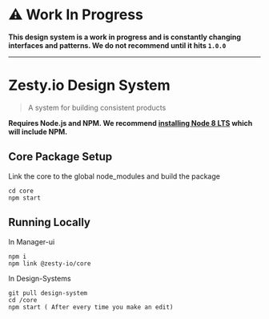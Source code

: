 # ⚠️ Work In Progress

**This design system is a work in progress and is constantly changing interfaces and patterns. We do not recommend until it hits `1.0.0`**

---

# Zesty.io Design System

> A system for building consistent products

**Requires Node.js and NPM. We recommend [installing Node 8 LTS](https://nodejs.org/en/) which will include NPM.**

## Core Package Setup

Link the core to the global node_modules and build the package

```
cd core
npm start
```

## Running Locally
 In Manager-ui
 ```
 npm i
 npm link @zesty-io/core

 ```
In Design-Systems

```
git pull design-system
cd /core
npm start ( After every time you make an edit)

```

